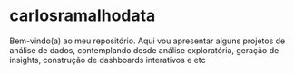 # carlosramalhodata
Bem-vindo(a) ao meu repositório. Aqui vou apresentar alguns projetos de análise de dados, contemplando desde análise exploratória, geração de insights, construção de dashboards interativos e etc
